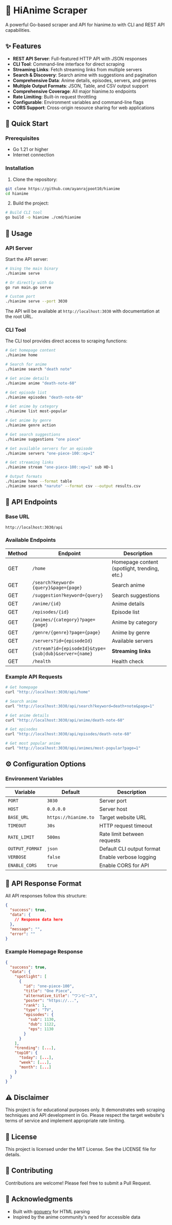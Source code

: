 # 🎌 HiAnime Scraper

A powerful Go-based scraper and API for hianime.to with CLI and REST API capabilities.

## ✨ Features

- **REST API Server**: Full-featured HTTP API with JSON responses
- **CLI Tool**: Command-line interface for direct scraping
- **Streaming Links**: Fetch streaming links from multiple servers
- **Search & Discovery**: Search anime with suggestions and pagination
- **Comprehensive Data**: Anime details, episodes, servers, and genres
- **Multiple Output Formats**: JSON, Table, and CSV output support
- **Comprehensive Coverage**: All major hianime.to endpoints
- **Rate Limiting**: Built-in request throttling
- **Configurable**: Environment variables and command-line flags
- **CORS Support**: Cross-origin resource sharing for web applications

## 🚀 Quick Start

### Prerequisites

- Go 1.21 or higher
- Internet connection

### Installation

1. Clone the repository:
```bash
git clone https://github.com/ayanrajpoot10/hianime
cd hianime
```

2. Build the project:
```bash
# Build CLI tool
go build -o hianime ./cmd/hianime
```

## 📖 Usage

### API Server

Start the API server:
```bash
# Using the main binary
./hianime serve

# Or directly with Go
go run main.go serve

# Custom port
./hianime serve --port 3030
```

The API will be available at `http://localhost:3030` with documentation at the root URL.

### CLI Tool

The CLI tool provides direct access to scraping functions:

```bash
# Get homepage content
./hianime home

# Search for anime
./hianime search "death note"

# Get anime details
./hianime anime "death-note-60"

# Get episode list
./hianime episodes "death-note-60"

# Get anime by category
./hianime list most-popular

# Get anime by genre
./hianime genre action

# Get search suggestions
./hianime suggestions "one piece"

# Get available servers for an episode
./hianime servers "one-piece-100::ep=1"

# Get streaming links
./hianime stream "one-piece-100::ep=1" sub HD-1

# Output formats
./hianime home --format table
./hianime search "naruto" --format csv --output results.csv
```

## 🔌 API Endpoints

### Base URL
```
http://localhost:3030/api
```

### Available Endpoints

| Method | Endpoint | Description |
|--------|----------|-------------|
| GET | `/home` | Homepage content (spotlight, trending, etc.) |
| GET | `/search?keyword={query}&page={page}` | Search anime |
| GET | `/suggestion?keyword={query}` | Search suggestions |
| GET | `/anime/{id}` | Anime details |
| GET | `/episodes/{id}` | Episode list |
| GET | `/animes/{category}?page={page}` | Anime by category |
| GET | `/genre/{genre}?page={page}` | Anime by genre |
| GET | `/servers?id={episodeId}` | Available servers |
| GET | `/stream?id={episodeId}&type={sub\|dub}&server={name}` | **Streaming links** |
| GET | `/health` | Health check |


### Example API Requests

```bash
# Get homepage
curl "http://localhost:3030/api/home"

# Search anime
curl "http://localhost:3030/api/search?keyword=death+note&page=1"

# Get anime details
curl "http://localhost:3030/api/anime/death-note-60"

# Get episodes
curl "http://localhost:3030/api/episodes/death-note-60"

# Get most popular anime
curl "http://localhost:3030/api/animes/most-popular?page=1"
```

## ⚙️ Configuration Options

### Environment Variables

| Variable | Default | Description |
|----------|---------|-------------|
| `PORT` | `3030` | Server port |
| `HOST` | `0.0.0.0` | Server host |
| `BASE_URL` | `https://hianime.to` | Target website URL |
| `TIMEOUT` | `30s` | HTTP request timeout |
| `RATE_LIMIT` | `500ms` | Rate limit between requests |
| `OUTPUT_FORMAT` | `json` | Default CLI output format |
| `VERBOSE` | `false` | Enable verbose logging |
| `ENABLE_CORS` | `true` | Enable CORS for API |


## 🔄 API Response Format

All API responses follow this structure:

```json
{
  "success": true,
  "data": {
    // Response data here
  },
  "message": "",
  "error": ""
}
```

### Example Homepage Response

```json
{
  "success": true,
  "data": {
    "spotlight": [
      {
        "id": "one-piece-100",
        "title": "One Piece",
        "alternative_title": "ワンピース",
        "poster": "https://...",
        "rank": 1,
        "type": "TV",
        "episodes": {
          "sub": 1130,
          "dub": 1122,
          "eps": 1130
        }
      }
    ],
    "trending": [...],
    "top10": {
      "today": [...],
      "week": [...],
      "month": [...]
    }
  }
}
```

## ⚠️ Disclaimer

This project is for educational purposes only. It demonstrates web scraping techniques and API development in Go. Please respect the target website's terms of service and implement appropriate rate limiting.

## 📝 License

This project is licensed under the MIT License. See the LICENSE file for details.

## 🤝 Contributing

Contributions are welcome! Please feel free to submit a Pull Request.

## 🙏 Acknowledgments

- Built with [goquery](https://github.com/PuerkitoBio/goquery) for HTML parsing
- Inspired by the anime community's need for accessible data
